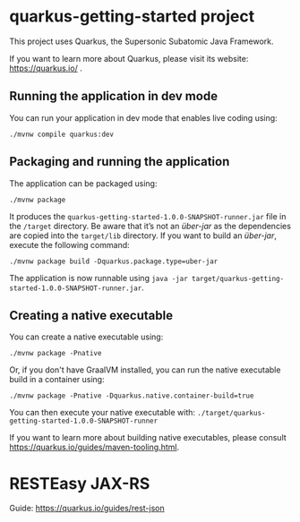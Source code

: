 # quarkus-getting-started project

This project uses Quarkus, the Supersonic Subatomic Java Framework.

If you want to learn more about Quarkus, please visit its website: https://quarkus.io/ .

## Running the application in dev mode

You can run your application in dev mode that enables live coding using:
```shell script
./mvnw compile quarkus:dev
```

## Packaging and running the application

The application can be packaged using:
```shell script
./mvnw package
```
It produces the `quarkus-getting-started-1.0.0-SNAPSHOT-runner.jar` file in the `/target` directory.
Be aware that it’s not an _über-jar_ as the dependencies are copied into the `target/lib` directory.
If you want to build an _über-jar_, execute the following command:
```shell script
./mvnw package build -Dquarkus.package.type=uber-jar
```

The application is now runnable using `java -jar target/quarkus-getting-started-1.0.0-SNAPSHOT-runner.jar`.

## Creating a native executable

You can create a native executable using: 
```shell script
./mvnw package -Pnative
```

Or, if you don't have GraalVM installed, you can run the native executable build in a container using: 
```shell script
./mvnw package -Pnative -Dquarkus.native.container-build=true
```

You can then execute your native executable with: `./target/quarkus-getting-started-1.0.0-SNAPSHOT-runner`

If you want to learn more about building native executables, please consult https://quarkus.io/guides/maven-tooling.html.

# RESTEasy JAX-RS

Guide: https://quarkus.io/guides/rest-json


